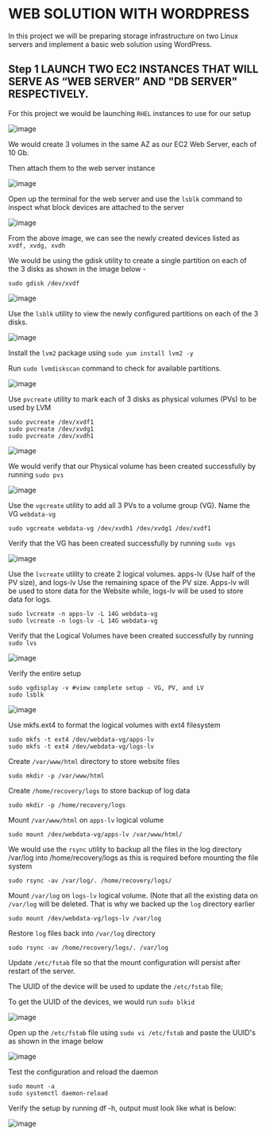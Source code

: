 # WEB SOLUTION WITH WORDPRESS

In this project we will be preparing storage infrastructure on two Linux servers and implement a basic web solution using WordPress.

## Step 1 LAUNCH TWO EC2 INSTANCES THAT WILL SERVE AS “WEB SERVER” AND "DB SERVER" RESPECTIVELY.
For this project we would be launching `RHEL` instances to use for our setup

![image](https://user-images.githubusercontent.com/22638955/135489142-f537e09e-4b9a-46cc-a2ec-cc7b913844ca.png)

We would create 3 volumes in the same AZ as our EC2 Web Server, each of 10 Gb.

Then attach them to the web server instance

![image](https://user-images.githubusercontent.com/22638955/135502905-9674d859-5c4c-4bd7-8238-4736e2633883.png)

Open up the terminal for the web server and use the `lsblk` command to inspect what block devices are attached to the server

![image](https://user-images.githubusercontent.com/22638955/135503674-0028465e-3cb4-4a21-b2b0-8b08eb57c179.png)

From the above image, we can see the newly created devices listed as `xvdf, xvdg, xvdh`

We would be using the gdisk utility to create a single partition on each of the 3 disks as shown in the image below - 

```
sudo gdisk /dev/xvdf
```

![image](https://user-images.githubusercontent.com/22638955/135505250-a1b76a0a-1fbc-4ce0-8661-b38f18dac842.png)

Use the `lsblk` utility to view the newly configured partitions on each of the 3 disks.

![image](https://user-images.githubusercontent.com/22638955/135506269-820be82d-7033-4712-84e8-1369a5833593.png)

Install the `lvm2` package using `sudo yum install lvm2 -y` 

Run `sudo lvmdiskscan` command to check for available partitions.

![image](https://user-images.githubusercontent.com/22638955/135509096-d87ee9aa-25ad-4600-8efe-0c2a8a80bc98.png)

Use `pvcreate` utility to mark each of 3 disks as physical volumes (PVs) to be used by LVM

```
sudo pvcreate /dev/xvdf1
sudo pvcreate /dev/xvdg1
sudo pvcreate /dev/xvdh1
```

![image](https://user-images.githubusercontent.com/22638955/135509769-1e18a7ee-84f8-45cf-b508-a6e07223798b.png)

We would verify that our Physical volume has been created successfully by running `sudo pvs`

![image](https://user-images.githubusercontent.com/22638955/135510322-9df2d7db-7409-4e50-944a-7af312742144.png)

Use the `vgcreate` utility to add all 3 PVs to a volume group (VG). Name the VG `webdata-vg`

```
sudo vgcreate webdata-vg /dev/xvdh1 /dev/xvdg1 /dev/xvdf1
```

Verify that the VG has been created successfully by running `sudo vgs`

![image](https://user-images.githubusercontent.com/22638955/135511290-fc844f49-6f1d-40f9-a8da-f6569a469271.png)

Use the `lvcreate` utility to create 2 logical volumes. apps-lv (Use half of the PV size), and logs-lv Use the remaining space of the PV size. Apps-lv will be used to store data for the Website while, logs-lv will be used to store data for logs.

```
sudo lvcreate -n apps-lv -L 14G webdata-vg
sudo lvcreate -n logs-lv -L 14G webdata-vg
```
Verify that the Logical Volumes have been created successfully by running `sudo lvs`

![image](https://user-images.githubusercontent.com/22638955/135518047-eeec5397-dc7c-4bed-bf49-f8f768ded46e.png)

Verify the entire setup
```
sudo vgdisplay -v #view complete setup - VG, PV, and LV
sudo lsblk 
```

![image](https://user-images.githubusercontent.com/22638955/135518499-761e6cdd-8b2c-4cc5-aafc-62a179fdedf8.png)

Use mkfs.ext4 to format the logical volumes with ext4 filesystem
```
sudo mkfs -t ext4 /dev/webdata-vg/apps-lv
sudo mkfs -t ext4 /dev/webdata-vg/logs-lv
```

Create `/var/www/html` directory to store website files
```
sudo mkdir -p /var/www/html
```

Create `/home/recovery/logs` to store backup of log data
```
sudo mkdir -p /home/recovery/logs
```

Mount `/var/www/html` on `apps-lv` logical volume
```
sudo mount /dev/webdata-vg/apps-lv /var/www/html/
```

We would use the `rsync` utility to backup all the files in the log directory /var/log into /home/recovery/logs as this is required before mounting the file system
```
sudo rsync -av /var/log/. /home/recovery/logs/
```

Mount `/var/log` on `logs-lv` logical volume. (Note that all the existing data on `/var/log` will be deleted. That is why we backed up the `log` directory earlier
```
sudo mount /dev/webdata-vg/logs-lv /var/log
```

Restore `log` files back into `/var/log` directory
```
sudo rsync -av /home/recovery/logs/. /var/log
```

Update `/etc/fstab` file so that the mount configuration will persist after restart of the server.

The UUID of the device will be used to update the `/etc/fstab` file;

To get the UUID of the devices, we would run `sudo blkid`

![image](https://user-images.githubusercontent.com/22638955/135521786-1d69290d-bf1b-461c-ade2-172e65720bf0.png)

Open up the `/etc/fstab` file using `sudo vi /etc/fstab` and paste the UUID's as shown in the image below

![image](https://user-images.githubusercontent.com/22638955/135696342-62c15ff6-44f8-4fa3-b079-ecd81ea4f685.png)

Test the configuration and reload the daemon
```
sudo mount -a
sudo systemctl daemon-reload
```

Verify the setup by running df -h, output must look like what is below:

![image](https://user-images.githubusercontent.com/22638955/135536944-dd2c6b37-7502-43a8-8934-a2f06af1762a.png)

